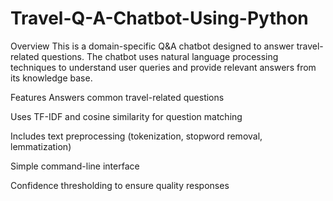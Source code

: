 # Travel-Q-A-Chatbot-Using-Python
Overview
This is a domain-specific Q&A chatbot designed to answer travel-related questions. The chatbot uses natural language processing techniques to understand user queries and provide relevant answers from its knowledge base.

Features
Answers common travel-related questions

Uses TF-IDF and cosine similarity for question matching

Includes text preprocessing (tokenization, stopword removal, lemmatization)

Simple command-line interface

Confidence thresholding to ensure quality responses
